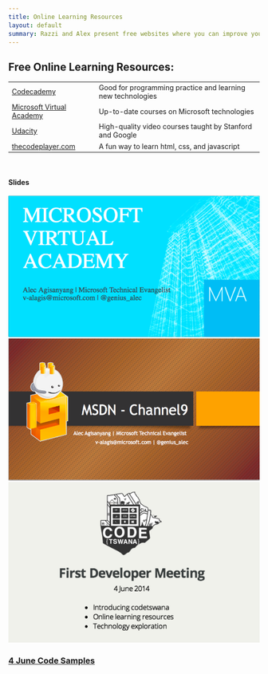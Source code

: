```yaml
---
title: Online Learning Resources
layout: default
summary: Razzi and Alex present free websites where you can improve your skills as a developer.
---
```


## Free Online Learning Resources:

<table class="table table-striped">
  <tr>
    <td><a href="http://www.codecademy.com">Codecademy</a></td>
    <td>Good for programming practice and learning new technologies</td>
  </tr>
  <tr>
    <td><a href="http://www.microsoftvirtualacademy.com">Microsoft Virtual Academy</a></td>
    <td>Up-to-date courses on Microsoft technologies</td>
  </tr>
  <tr>
    <td><a href="http://www.udacity.com">Udacity</a></td>
    <td>High-quality video courses taught by Stanford and Google</td>
  </tr>
  <tr>
    <td><a href="http://www.thecodeplayer.com">thecodeplayer.com</a></td>
    <td>A fun way to learn html, css, and javascript</td>
  </tr>
</table>

<br>
<h4>Slides</h4>
<div class="row">
  <div class="col-md-4"><a href="https://speakerdeck.com/codetswana/microsoft-virtual-academy"><img class="img-responsive" src="/img/mva.png"></a></div>
  <a href="https://speakerdeck.com/codetswana/channel-9" class="col-md-4"><img class="img-responsive" src="/img/channel9.png"></a>
  <a href="http://slides.com/razzi/deck-2#/" class="col-md-4"><img class="img-responsive" src="/img/first_developer_meeting.png"></a>
</div>
<h3><a href="https://github.com/codetswana/4_june_demos">4 June Code Samples</a></h3>
